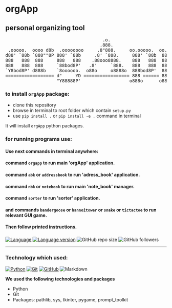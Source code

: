 # orgApp
## personal organizing tool

<pre>
                                    .o.                             
                                   .888.                            
 .ooooo.  oooo d8b  .oooooooo     .8"888.     oo.ooooo.  oo.ooooo.  
d88' `88b `888""8P 888' `88b     .8' `888.     888' `88b  888' `88b 
888   888  888     888   888    .88ooo8888.    888   888  888   888 
888   888  888     `88bod8P'   .8'     `888.   888   888  888   888 
`Y8bod8P' d888b    `8oooooo.  o88o     o8888o  888bod8P'  888bod8P' 
================== d"     YD ================= 888 ====== 888 ===== 
                   "Y88888P'                  o888o      o888o      
</pre>

### to install `orgApp` package:

* clone this repository
* browse in terminal to root folder which contain `setup.py`
* use `pip install .` or `pip install -e .` command in terminal

It will install `orgApp` python packages.


### for running programs use:

#### Use next commands in terminal anywhere:

#### command `orgapp` to run main 'orgApp' application.

#### command `abk` or `addressbook` to run 'adress_book' application.

#### command `nbk` or `notebook` to run main 'note_book' manager.

#### command `sorter` to run 'sorter' application.

#### and commands `bandergoose` or `hannoitower` or `snake` or `tictactoe` to run relevant GUI game.

#### Then follow printed instructions.
###

[![Language](https://img.shields.io/badge/language-python-blue?&style=plastic)](https://www.python.org)
[![Language version](https://img.shields.io/badge/version-3.10-red?&style=plastic)](https://www.python.org/downloads/)
![GitHub repo size](https://img.shields.io/badge/repo%20size-340%20kB-pink?&style=plastic)
![GitHub followers](https://img.shields.io/github/followers/Vskesha?style=plastic)


---

### Technology which used:
[![Python](https://img.shields.io/badge/python-3670A0?style=for-the-badge&logo=python&logoColor=ffdd54)](https://www.python.org)
[![Git](https://img.shields.io/badge/git-%23F05033.svg?style=for-the-badge&logo=git&logoColor=white)](https://git-scm.com/)
[![GitHub](https://img.shields.io/badge/github-%23121011.svg?style=for-the-badge&logo=github&logoColor=white)](https://github.com/)
![Markdown](https://img.shields.io/badge/markdown-%23000000.svg?style=for-the-badge&logo=markdown&logoColor=white)


**We used the following technologies and packages**

- Python
- Git
- Packages: pathlib, sys, tkinter, pygame, prompt_toolkit